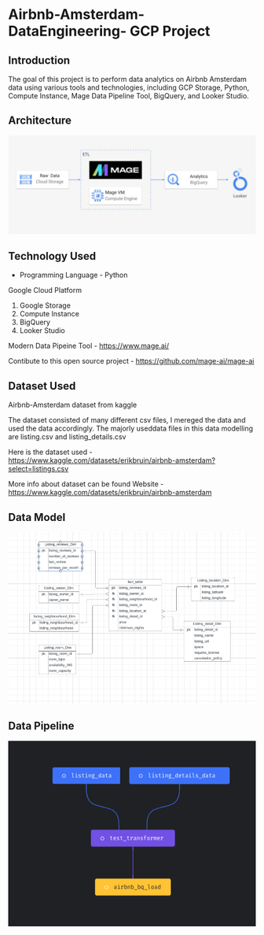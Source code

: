 # Airbnb-Amsterdam-DataEngineering- GCP Project

## Introduction

The goal of this project is to perform data analytics on Airbnb Amsterdam data using various tools and technologies, including GCP Storage, Python, Compute Instance, Mage Data Pipeline Tool, BigQuery, and Looker Studio.

## Architecture 
<img src="architecture.png">

## Technology Used
- Programming Language - Python

Google Cloud Platform
1. Google Storage
2. Compute Instance 
3. BigQuery
4. Looker Studio

Modern Data Pipeine Tool - https://www.mage.ai/

Contibute to this open source project - https://github.com/mage-ai/mage-ai


## Dataset Used

Airbnb-Amsterdam dataset from kaggle

The dataset consisted of many different csv files, I mereged the data and used the data accordingly. The majorly useddata files in this data modelling are listing.csv and listing_details.csv

Here is the dataset used - https://www.kaggle.com/datasets/erikbruin/airbnb-amsterdam?select=listings.csv

More info about dataset can be found Website - https://www.kaggle.com/datasets/erikbruin/airbnb-amsterdam


## Data Model
<img src="ETL_image.png">

## Data Pipeline
<img src="Data_pipeline_tree.png">
